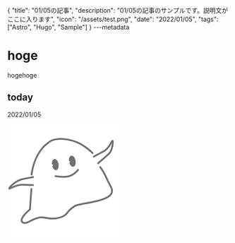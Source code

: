 {
  "title": "01/05の記事",
  "description": "01/05の記事のサンプルです。説明文がここに入ります",
  "icon": "/assets/test.png",
  "date": "2022/01/05",
  "tags": ["Astro", "Hugo", "Sample"]
}
---metadata

# hoge
hogehoge

## today
2022/01/05

![img](/assets/test.png)